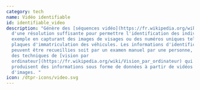 ```yaml
---
category: tech
name: Vidéo identifiable
id: identifiable_video
description: "Génère des [séquences vidéo](https://fr.wikipedia.org/wiki/Vidéo)
  d'une résolution suffisante pour permettre l'identification des individus, par
  exemple en capturant des images de visages ou des numéros uniques tels que les
  plaques d'immatriculation des véhicules. Les informations d'identification
  peuvent être recueillies soit par un examen manuel par une personne, soit par
  des techniques de [vision par
  ordinateur](https://fr.wikipedia.org/wiki/Vision_par_ordinateur) qui
  produisent des informations sous forme de données à partir de vidéos ou
  d'images. "
icon: /dtpr-icons/video.svg
---
```

